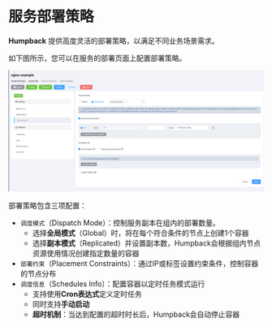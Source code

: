 # 服务部署策略

**Humpback** 提供高度灵活的部署策略，以满足不同业务场景需求。

如下图所示，您可以在服务的部署页面上配置部署策略。

![](../_media/humpback-schduler.png)

部署策略包含三项配置：  

- `调度模式`（Dispatch Mode）：控制服务副本在组内的部署数量。  
  - 选择**全局模式**（Global）时，将在每个符合条件的节点上创建1个容器  
  - 选择**副本模式**（Replicated）并设置副本数，Humpback会根据组内节点资源使用情况创建指定数量的容器  
- `部署约束`（Placement Constraints）：通过IP或标签设置约束条件，控制容器的节点分布  
- `调度信息`（Schedules Info）：配置容器以定时任务模式运行  
  - 支持使用**Cron表达式**定义定时任务  
  - 同时支持**手动启动** 
  - **超时机制**：当达到配置的超时时长后，Humpback会自动停止容器  
